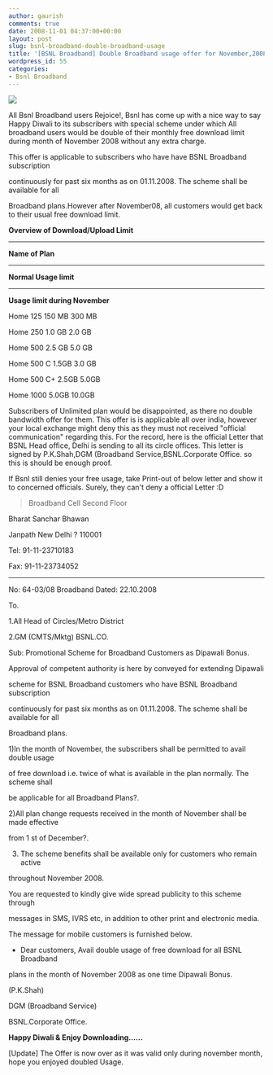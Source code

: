 ```yaml
---
author: gaurish
comments: true
date: 2008-11-01 04:37:00+00:00
layout: post
slug: bsnl-broadband-double-broadband-usage
title: '[BSNL Broadband] Double Broadband usage offer for November,2008'
wordpress_id: 55
categories:
- Bsnl Broadband
---
```


[![](http://3.bp.blogspot.com/_wMAC6frBFdw/SKgokWIDuAI/AAAAAAAAAPE/fKyuRg7Q8cc/s320-R/broadband.jpg)](http://3.bp.blogspot.com/_wMAC6frBFdw/SKgokWIDuAI/AAAAAAAAAPE/fKyuRg7Q8cc/s1600-R/broadband.jpg)

  

All Bsnl Broadband users Rejoice!, Bsnl has come up with a nice way to say Happy Diwali to its subscribers with special scheme under which All broadband users would be double of their monthly free download limit during month of November 2008 without any extra charge.  

  

This offer is applicable to subscribers who have have BSNL Broadband subscription  

continuously for past six months as on 01.11.2008. The scheme shall be available for all  

Broadband plans.However after November08, all customers would get back to their usual free download limit.  

  

  

**Overview of Download/Upload Limit**  






****  



**Name of Plan**

****  



**Normal Usage limit**

****  



**Usage limit during November**




Home 125
150 MB
300 MB



Home 250
1.0 GB
2.0 GB



Home 500
2.5 GB
5.0 GB



Home 500 C
1.5GB
3.0 GB



Home 500 C+
2.5GB
5.0GB



Home 1000
5.0GB
10.0GB

  

  

  

  

  

  

  

  

  

  

  

  

  

  

Subscribers of Unlimited plan would be disappointed, as there no double bandwidth offer for them. This offer is is applicable all over india, however your local exchange might deny this as they must not received "official communication" regarding this. For the record, here is the official Letter that BSNL Head office, Delhi is sending to all its circle offices. This letter is signed by P.K.Shah,DGM (Broadband Service,BSNL.Corporate Office.  so this is should be enough proof.  

  

If Bsnl still denies your free usage, take Print-out of below letter and show it to concerned officials. Surely, they can't deny a official Letter :D  

  



> Broadband Cell Second Floor  

Bharat Sanchar Bhawan  

Janpath New Delhi ? 110001  

Tel: 91-11-23710183  

Fax: 91-11-23734052  

__________________________________________________ ___________________  

No: 64-03/08 Broadband Dated: 22.10.2008  

To.  

1.All Head of Circles/Metro District  

2.GM (CMTS/Mktg) BSNL.CO.  

Sub: Promotional Scheme for Broadband Customers as Dipawali Bonus.  

  

Approval of competent authority is here by conveyed for extending Dipawali  

scheme for BSNL Broadband customers who have BSNL Broadband subscription  

continuously for past six months as on 01.11.2008. The scheme shall be available for all  

Broadband plans.  

  

1)In the month of November, the subscribers shall be permitted to avail double usage  

of free download i.e. twice of what is available in the plan normally. The scheme shall  

be applicable for all Broadband Plans?.  

  

2)All plan change requests received in the month of November shall be made effective  

from 1 st of December?.  

  

  

3) The scheme benefits shall be available only for customers who remain active  

throughout November 2008.  

  

You are requested to kindly give wide spread publicity to this scheme through  

messages in SMS, IVRS etc, in addition to other print and electronic media.  

  

The message for mobile customers is furnished below.  

  

* Dear customers, Avail double usage of free download for all BSNL Broadband  

plans in the month of November 2008 as one time Dipawali Bonus.  

  

  

  

(P.K.Shah)  

DGM (Broadband Service)  

BSNL.Corporate Office. 

  

**Happy Diwali & Enjoy Downloading......**  

  

[Update] The Offer is now over as it was valid only during november month, hope you enjoyed doubled Usage.
